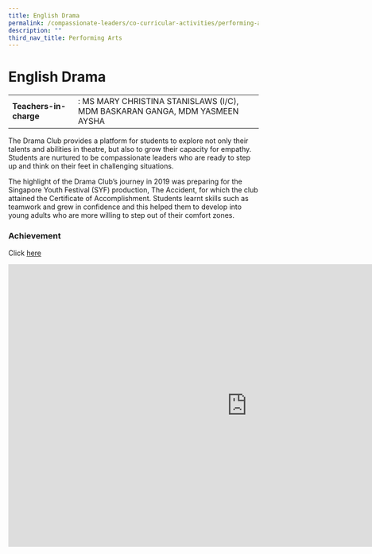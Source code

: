 ```yaml
---
title: English Drama
permalink: /compassionate-leaders/co-curricular-activities/performing-arts/english-drama/
description: ""
third_nav_title: Performing Arts
---
```

# **English Drama**&nbsp;

|  	|  	|
|---	|---	|
| **Teachers-in-charge** 	| : MS MARY CHRISTINA STANISLAWS (I/C), MDM BASKARAN GANGA,  MDM YASMEEN AYSHA 	|


The Drama Club provides a platform for students to explore not only their talents and abilities in theatre, but also to grow their capacity for empathy. Students are nurtured to be compassionate leaders who are ready to step up and think on their feet in challenging situations.&nbsp;  

The highlight of the Drama Club’s journey in 2019 was preparing for the Singapore Youth Festival (SYF) production, The Accident, for which the club attained the Certificate of Accomplishment. Students learnt skills such as teamwork and grew in confidence and this helped them to develop into young adults who are more willing to step out of their comfort zones.
  

### Achievement

Click&nbsp;[here](https://staging.du7l9z039t2jh.amplifyapp.com/compassionate-leaders/cca-achievements/)


<iframe allowfullscreen="true" height="569" width="960" frameborder="0" src="https://docs.google.com/presentation/d/e/2PACX-1vQ09eQoHjHlQBFfSsQpW2HuAQ62p22pVITsccfdT2PyCiXzV5Ycx1Uz-KZ3Qo6vPTva8TREOGWkreaH/embed?start=true&amp;loop=true&amp;delayms=3000"></iframe>